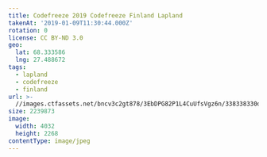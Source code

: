 ```yaml
---
title: Codefreeze 2019 Codefreeze Finland Lapland
takenAt: '2019-01-09T11:30:44.000Z'
rotation: 0
license: CC BY-ND 3.0
geo:
  lat: 68.333586
  lng: 27.488672
tags:
  - lapland
  - codefreeze
  - finland
url: >-
  //images.ctfassets.net/bncv3c2gt878/3EbDPG82P1L4CuUfsVgz6n/338338330d110960626432464c2d2e35/codefreeze-2019-codefreeze-finland-lapland_45822739265_o
size: 2239873
image:
  width: 4032
  height: 2268
contentType: image/jpeg
---
```


